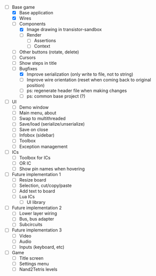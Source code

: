 - [ ] Base game
  - [x] Base application
  - [x] Wires
  - [ ] Components
    - [x] Image drawing in transistor-sandbox
    - [ ] Render
      - [ ] Assertions
      - [ ] Context
  - [ ] Other buttons (rotate, delete)
  - [ ] Cursors
  - [ ] Show steps in title
  - [ ] Bugfixes
    - [x] Improve serialization (only write to file, not to string)
    - [ ] Improve wire orientation (reset when coming back to original position)
    - [ ] ps: regenerate header file when making changes
    - [ ] ps: common base project (?)
  
- [ ] UI
  - [ ] Demo window
  - [ ] Main menu, about
  - [ ] Swap to multithreaded
  - [ ] Save/load (serialize/unserialize)
  - [ ] Save on close
  - [ ] Infobox (sidebar)
  - [ ] Toolbox
  - [ ] Exception management
  
- [ ] ICs
  - [ ] Toolbox for ICs
  - [ ] OR IC 
  - [ ] Show pin names when hovering

- [ ] Future implementation 1
  - [ ] Resize board
  - [ ] Selection, cut/copy/paste
  - [ ] Add text to board
  - [ ] Lua ICs
    - [ ] UI library

- [ ] Future implementation 2
  - [ ] Lower layer wiring
  - [ ] Bus, bus adapter
  - [ ] Subcircuits

- [ ] Future implementation 3
  - [ ] Video
  - [ ] Audio
  - [ ] Inputs (keyboard, etc)

- [ ] Game
  - [ ] Title screen
  - [ ] Settings menu
  - [ ] Nand2Tetris levels